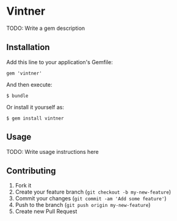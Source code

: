 # Vintner

TODO: Write a gem description

## Installation

Add this line to your application's Gemfile:

    gem 'vintner'

And then execute:

    $ bundle

Or install it yourself as:

    $ gem install vintner

## Usage

TODO: Write usage instructions here

## Contributing

1. Fork it
2. Create your feature branch (`git checkout -b my-new-feature`)
3. Commit your changes (`git commit -am 'Add some feature'`)
4. Push to the branch (`git push origin my-new-feature`)
5. Create new Pull Request
